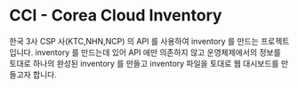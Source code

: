 # CCI - Corea Cloud Inventory
한국 3사 CSP 사(KTC,NHN,NCP) 의 API 를 사용하여 inventory 를 만드는 프로젝트 입니다.
inventory 를 만드는데 있어 API 에만 의존하지 않고 운영체제에서의 정보를 토대로 하나의 완성된 inventory 를 만들고
inventory 파일을 토대로 웹 대시보드를 만들고자 합니다.
